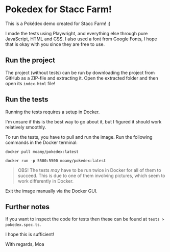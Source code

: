 # Pokedex for Stacc Farm!
This is a Pokédex demo created for Stacc Farm! :) 

I made the tests using Playwright, and everything else through pure JavaScript, HTML and CSS. I also used a font from Google Fonts, I hope that is okay with you since they are free to use. 

## Run the project
The project (without tests) can be run by downloading the project from GitHub as a ZIP-file and extracting it. Open the extracted folder and then open its `index.html` file!

## Run the tests
Running the tests requires a setup in Docker. 

I'm unsure if this is the best way to go about it, but I figured it should work relatively smoothly.

To run the tests, you have to pull and run the image. Run the following commands in the Docker terminal:

```
docker pull moamy/pokedex:latest
```

```
docker run -p 5500:5500 moamy/pokedex:latest
```

> OBS! The tests *may* have to be run twice in Docker for all of them to succeed. This is due to one of them involving pictures, which seem to work differently in Docker.

Exit the image manually via the Docker GUI. 

## Further notes
If you want to inspect the code for tests then these can be found at `tests > pokedex.spec.ts`. 

I hope this is sufficient!

With regards, 
Moa